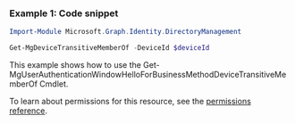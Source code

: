 ### Example 1: Code snippet

```powershellImport-Module Microsoft.Graph.Identity.DirectoryManagement

Get-MgDeviceTransitiveMemberOf -DeviceId $deviceId
```
This example shows how to use the Get-MgUserAuthenticationWindowHelloForBusinessMethodDeviceTransitiveMemberOf Cmdlet.
To learn about permissions for this resource, see the [permissions reference](/graph/permissions-reference).

